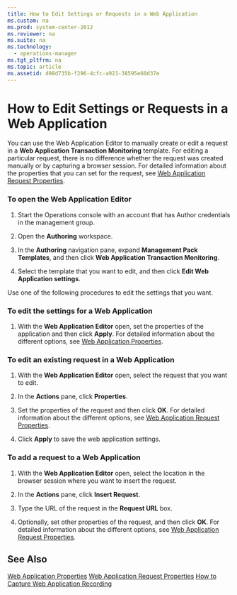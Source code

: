 ```yaml
---
title: How to Edit Settings or Requests in a Web Application
ms.custom: na
ms.prod: system-center-2012
ms.reviewer: na
ms.suite: na
ms.technology: 
  - operations-manager
ms.tgt_pltfrm: na
ms.topic: article
ms.assetid: d98d735b-f296-4cfc-a921-38595e60d37e
---
```

# How to Edit Settings or Requests in a Web Application
You can use the Web Application Editor to manually create or edit a request in a **Web Application Transaction Monitoring** template. For editing a particular request, there is no difference whether the request was created manually or by capturing a browser session. For detailed information about the properties that you can set for the request, see [Web Application Request Properties](./Web-Application-Request-Properties.md).

### To open the Web Application Editor

1.  Start the Operations console with an account that has Author credentials in the management group.

2.  Open the **Authoring** workspace.

3.  In the **Authoring** navigation pane, expand **Management Pack Templates**, and then click **Web Application Transaction Monitoring**.

4.  Select the template that you want to edit, and then click **Edit Web Application settings**.

Use one of the following procedures to edit the settings that you want.

### To edit the settings for a Web Application

1.  With the **Web Application Editor** open, set the properties of the application and then click **Apply**. For detailed information about the different options, see [Web Application Properties](./Web-Application-Properties.md).

### To edit an existing request in a Web Application

1.  With the **Web Application Editor** open, select the request that you want to edit.

2.  In the **Actions** pane, click **Properties**.

3.  Set the properties of the request and then click **OK**. For detailed information about the different options, see [Web Application Request Properties](./Web-Application-Request-Properties.md).

4.  Click **Apply** to save the web application settings.

### To add a request to a Web Application

1.  With the **Web Application Editor** open, select the location in the browser session where you want to insert the request.

2.  In the **Actions** pane, click **Insert Request**.

3.  Type the URL of the request in the **Request URL** box.

4.  Optionally, set other properties of the request, and then click **OK**. For detailed information about the different options, see [Web Application Request Properties](./Web-Application-Request-Properties.md).

## See Also
[Web Application Properties](./Web-Application-Properties.md)
[Web Application Request Properties](./Web-Application-Request-Properties.md)
[How to Capture Web Application Recording](./How-to-Capture-Web-Application-Recording.md)


